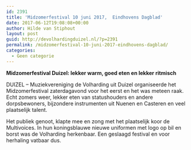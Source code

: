 ```yaml
---
id: 2391
title: 'Midzomerfestival 10 juni 2017,  Eindhovens Dagblad'
date: 2017-06-12T19:08:08+00:00
author: Hilde van Stiphout
layout: post
guid: http://devolhardingduizel.nl/?p=2391
permalink: /midzomerfestival-10-juni-2017-eindhovens-dagblad/
categories:
  - Geen categorie
---
```

**Midzomerfestival Duizel: lekker warm, goed eten en lekker ritmisch**

DUIZEL &#8211; Muziekvereniging de Volharding uit Duizel organiseerde het Midzomerfestival zaterdagavond voor het eerst en het was meteen raak. Echt zomers weer, lekker eten van statushouders en andere dorpsbewoners, bijzondere instrumenten uit Nuenen en Casteren en veel plaatselijk talent.

Het publiek genoot, klapte mee en zong met het plaatselijk koor de Multivoices. In hun koningsblauwe nieuwe uniformen met logo op bil en borst was de Volharding herkenbaar. Een geslaagd festival en voor herhaling vatbaar dus.